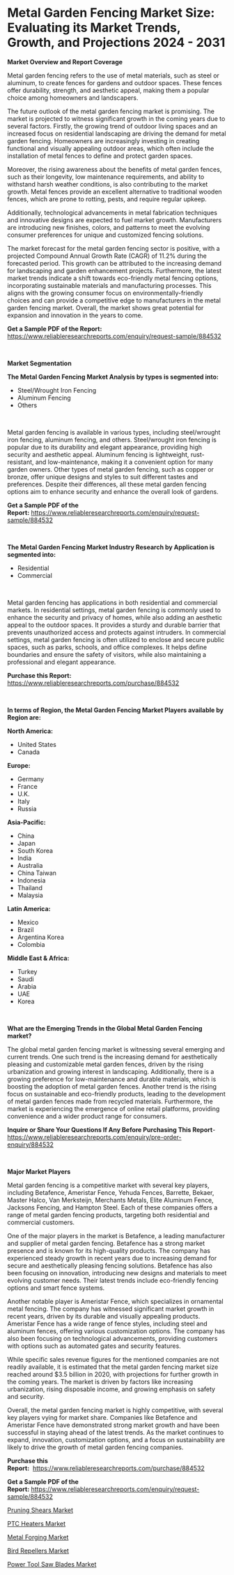 <p><h1>Metal Garden Fencing Market Size: Evaluating its Market Trends, Growth, and Projections 2024 - 2031</h1></p><p><strong>Market Overview and Report Coverage</strong></p>
<p><p>Metal garden fencing refers to the use of metal materials, such as steel or aluminum, to create fences for gardens and outdoor spaces. These fences offer durability, strength, and aesthetic appeal, making them a popular choice among homeowners and landscapers.</p><p>The future outlook of the metal garden fencing market is promising. The market is projected to witness significant growth in the coming years due to several factors. Firstly, the growing trend of outdoor living spaces and an increased focus on residential landscaping are driving the demand for metal garden fencing. Homeowners are increasingly investing in creating functional and visually appealing outdoor areas, which often include the installation of metal fences to define and protect garden spaces.</p><p>Moreover, the rising awareness about the benefits of metal garden fences, such as their longevity, low maintenance requirements, and ability to withstand harsh weather conditions, is also contributing to the market growth. Metal fences provide an excellent alternative to traditional wooden fences, which are prone to rotting, pests, and require regular upkeep. </p><p>Additionally, technological advancements in metal fabrication techniques and innovative designs are expected to fuel market growth. Manufacturers are introducing new finishes, colors, and patterns to meet the evolving consumer preferences for unique and customized fencing solutions.</p><p>The market forecast for the metal garden fencing sector is positive, with a projected Compound Annual Growth Rate (CAGR) of 11.2% during the forecasted period. This growth can be attributed to the increasing demand for landscaping and garden enhancement projects. Furthermore, the latest market trends indicate a shift towards eco-friendly metal fencing options, incorporating sustainable materials and manufacturing processes. This aligns with the growing consumer focus on environmentally-friendly choices and can provide a competitive edge to manufacturers in the metal garden fencing market. Overall, the market shows great potential for expansion and innovation in the years to come.</p></p>
<p><strong>Get a Sample PDF of the Report:</strong> <a href="https://www.reliableresearchreports.com/enquiry/request-sample/884532">https://www.reliableresearchreports.com/enquiry/request-sample/884532</a></p>
<p>&nbsp;</p>
<p><strong>Market Segmentation</strong></p>
<p><strong>The Metal Garden Fencing Market Analysis by types is segmented into:</strong></p>
<p><ul><li>Steel/Wrought Iron Fencing</li><li>Aluminum Fencing</li><li>Others</li></ul></p>
<p>&nbsp;</p>
<p><p>Metal garden fencing is available in various types, including steel/wrought iron fencing, aluminum fencing, and others. Steel/wrought iron fencing is popular due to its durability and elegant appearance, providing high security and aesthetic appeal. Aluminum fencing is lightweight, rust-resistant, and low-maintenance, making it a convenient option for many garden owners. Other types of metal garden fencing, such as copper or bronze, offer unique designs and styles to suit different tastes and preferences. Despite their differences, all these metal garden fencing options aim to enhance security and enhance the overall look of gardens.</p></p>
<p><strong>Get a Sample PDF of the Report:</strong>&nbsp;<a href="https://www.reliableresearchreports.com/enquiry/request-sample/884532">https://www.reliableresearchreports.com/enquiry/request-sample/884532</a></p>
<p>&nbsp;</p>
<p><strong>The Metal Garden Fencing Market Industry Research by Application is segmented into:</strong></p>
<p><ul><li>Residential</li><li>Commercial</li></ul></p>
<p>&nbsp;</p>
<p><p>Metal garden fencing has applications in both residential and commercial markets. In residential settings, metal garden fencing is commonly used to enhance the security and privacy of homes, while also adding an aesthetic appeal to the outdoor spaces. It provides a sturdy and durable barrier that prevents unauthorized access and protects against intruders. In commercial settings, metal garden fencing is often utilized to enclose and secure public spaces, such as parks, schools, and office complexes. It helps define boundaries and ensure the safety of visitors, while also maintaining a professional and elegant appearance.</p></p>
<p><strong>Purchase this Report:</strong>&nbsp; <a href="https://www.reliableresearchreports.com/purchase/884532">https://www.reliableresearchreports.com/purchase/884532</a></p>
<p>&nbsp;</p>
<p><strong>In terms of Region, the Metal Garden Fencing Market Players available by Region are:</strong></p>
<p>
    <p> <strong> North America: </strong>
        <ul>
            <li>United States</li>
            <li>Canada</li>
        </ul>
        </p> 
    <p> <strong> Europe: </strong>
        <ul>
            <li>Germany</li>
            <li>France</li>
            <li>U.K.</li>
            <li>Italy</li>
            <li>Russia</li>
        </ul>
        </p> 
    <p> <strong> Asia-Pacific: </strong>
        <ul>
            <li>China</li>
            <li>Japan</li>
            <li>South Korea</li>
            <li>India</li>
            <li>Australia</li>
            <li>China Taiwan</li>
            <li>Indonesia</li>
            <li>Thailand</li>
            <li>Malaysia</li>
        </ul>
        </p> 
    <p> <strong> Latin America: </strong>
        <ul>
            <li>Mexico</li>
            <li>Brazil</li>
            <li>Argentina Korea</li>
            <li>Colombia</li>
        </ul>
        </p> 
    <p> <strong> Middle East & Africa: </strong>
        <ul>
            <li>Turkey</li>
            <li>Saudi</li>
            <li>Arabia</li>
            <li>UAE</li>
            <li>Korea</li>
        </ul>
    </p>
    </p>
<p>&nbsp;</p>
<p><strong>What are the Emerging Trends in the Global Metal Garden Fencing market?</strong></p>
<p><p>The global metal garden fencing market is witnessing several emerging and current trends. One such trend is the increasing demand for aesthetically pleasing and customizable metal garden fences, driven by the rising urbanization and growing interest in landscaping. Additionally, there is a growing preference for low-maintenance and durable materials, which is boosting the adoption of metal garden fences. Another trend is the rising focus on sustainable and eco-friendly products, leading to the development of metal garden fences made from recycled materials. Furthermore, the market is experiencing the emergence of online retail platforms, providing convenience and a wider product range for consumers.</p></p>
<p><strong>Inquire or Share Your Questions If Any Before Purchasing This Report</strong>- <a href="https://www.reliableresearchreports.com/enquiry/pre-order-enquiry/884532">https://www.reliableresearchreports.com/enquiry/pre-order-enquiry/884532</a></p>
<p>&nbsp;</p>
<p><strong>Major Market Players</strong></p>
<p><p>Metal garden fencing is a competitive market with several key players, including Betafence, Ameristar Fence, Yehuda Fences, Barrette, Bekaer, Master Halco, Van Merksteijn, Merchants Metals, Elite Aluminum Fence, Jacksons Fencing, and Hampton Steel. Each of these companies offers a range of metal garden fencing products, targeting both residential and commercial customers.</p><p>One of the major players in the market is Betafence, a leading manufacturer and supplier of metal garden fencing. Betafence has a strong market presence and is known for its high-quality products. The company has experienced steady growth in recent years due to increasing demand for secure and aesthetically pleasing fencing solutions. Betafence has also been focusing on innovation, introducing new designs and materials to meet evolving customer needs. Their latest trends include eco-friendly fencing options and smart fence systems.</p><p>Another notable player is Ameristar Fence, which specializes in ornamental metal fencing. The company has witnessed significant market growth in recent years, driven by its durable and visually appealing products. Ameristar Fence has a wide range of fence styles, including steel and aluminum fences, offering various customization options. The company has also been focusing on technological advancements, providing customers with options such as automated gates and security features. </p><p>While specific sales revenue figures for the mentioned companies are not readily available, it is estimated that the metal garden fencing market size reached around $3.5 billion in 2020, with projections for further growth in the coming years. The market is driven by factors like increasing urbanization, rising disposable income, and growing emphasis on safety and security.</p><p>Overall, the metal garden fencing market is highly competitive, with several key players vying for market share. Companies like Betafence and Ameristar Fence have demonstrated strong market growth and have been successful in staying ahead of the latest trends. As the market continues to expand, innovation, customization options, and a focus on sustainability are likely to drive the growth of metal garden fencing companies.</p></p>
<p><strong>Purchase this Report:</strong>&nbsp;&nbsp;<a href="https://www.reliableresearchreports.com/purchase/884532">https://www.reliableresearchreports.com/purchase/884532</a></p>
<p></p>
<p><strong>Get a Sample PDF of the Report:</strong>&nbsp;<a href="https://www.reliableresearchreports.com/enquiry/request-sample/884532">https://www.reliableresearchreports.com/enquiry/request-sample/884532</a></p>
<p><p><a href="https://github.com/bmorecock/Market-Research-Report-List-1/blob/main/pruning-shears-market.md">Pruning Shears Market</a></p><p><a href="https://github.com/mohamedbakry57/Market-Research-Report-List-1/blob/main/ptc-heaters-market.md">PTC Heaters Market</a></p><p><a href="https://github.com/laholand/Market-Research-Report-List-1/blob/main/metal-forging-market.md">Metal Forging Market</a></p><p><a href="https://github.com/angelajermaine/Market-Research-Report-List-1/blob/main/bird-repellers-market.md">Bird Repellers Market</a></p><p><a href="https://github.com/sougarounis/Market-Research-Report-List-1/blob/main/power-tool-saw-blades-market.md">Power Tool Saw Blades Market</a></p></p>